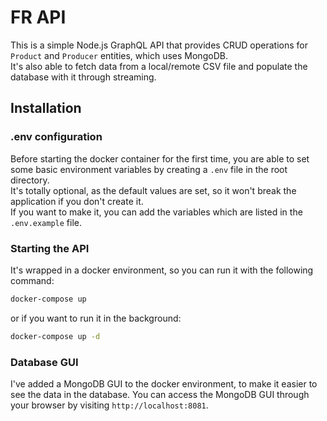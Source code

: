 # FR API

This is a simple Node.js GraphQL API that provides CRUD operations for `Product` and `Producer` entities, which uses MongoDB.  
It's also able to fetch data from a local/remote CSV file and populate the database with it through streaming.

## Installation
### .env configuration
Before starting the docker container for the first time, you are able to set some basic environment variables by creating a `.env` file in the root directory.  
It's totally optional, as the default values are set, so it won't break the application if you don't create it.  
If you want to make it, you can add the variables which are listed in the `.env.example` file.

### Starting the API
It's wrapped in a docker environment, so you can run it with the following command:
```bash
docker-compose up
```
or if you want to run it in the background:
```bash
docker-compose up -d
```
### Database GUI
I've added a MongoDB GUI to the docker environment, to make it easier to see the data in the database.
You can access the MongoDB GUI through your browser by visiting `http://localhost:8081`.